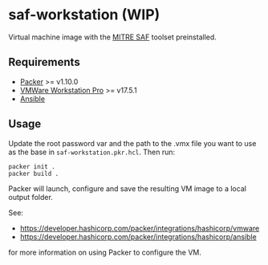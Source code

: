 # saf-workstation (WIP)

Virtual machine image with the [MITRE SAF](https://saf.mitre.org) toolset preinstalled.

## Requirements

- [Packer](https://developer.hashicorp.com/packer) >= v1.10.0
- [VMWare Workstation Pro](https://www.vmware.com/products/workstation-pro.html) >= v17.5.1
- [Ansible](https://docs.ansible.com/)

## Usage

Update the root password var and the path to the .vmx file you want to use as the base in `saf-workstation.pkr.hcl`. Then run:

``` hcl
packer init .
packer build .
```

Packer will launch, configure and save the resulting VM image to a local output folder.

See:
- https://developer.hashicorp.com/packer/integrations/hashicorp/vmware
- https://developer.hashicorp.com/packer/integrations/hashicorp/ansible

for more information on using Packer to configure the VM.